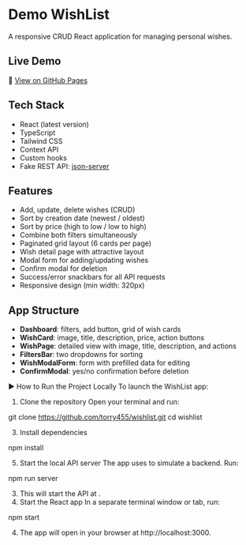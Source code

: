 # Demo WishList

A responsive CRUD React application for managing personal wishes.

## Live Demo

🔗 [View on GitHub Pages](https://torry455.github.io/wishlist/)

## Tech Stack

- React (latest version)
- TypeScript
- Tailwind CSS
- Context API
- Custom hooks
- Fake REST API: [json-server](https://github.com/typicode/json-server)

## Features

- Add, update, delete wishes (CRUD)
- Sort by creation date (newest / oldest)
- Sort by price (high to low / low to high)
- Combine both filters simultaneously
- Paginated grid layout (6 cards per page)
- Wish detail page with attractive layout
- Modal form for adding/updating wishes
- Confirm modal for deletion
- Success/error snackbars for all API requests
- Responsive design (min width: 320px)

## App Structure

- **Dashboard**: filters, add button, grid of wish cards
- **WishCard**: image, title, description, price, action buttons
- **WishPage**: detailed view with image, title, description, and actions
- **FiltersBar**: two dropdowns for sorting
- **WishModalForm**: form with prefilled data for editing
- **ConfirmModal**: yes/no confirmation before deletion


▶️ How to Run the Project Locally
To launch the WishList app:

1. 	Clone the repository
Open your terminal and run:

git clone https://github.com/torry455/wishlist.git
cd wishlist

3. 	Install dependencies

npm install


5. 	Start the local API server
The app uses  to simulate a backend. Run:

npm run server


3. 	This will start the API at .
4. 	Start the React app
In a separate terminal window or tab, run:

npm start


4. 	The app will open in your browser at http://localhost:3000.


